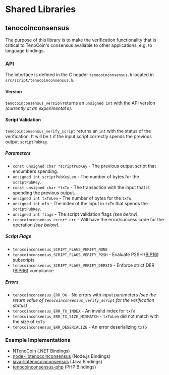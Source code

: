 Shared Libraries
================

## tenocoinconsensus

The purpose of this library is to make the verification functionality that is critical to TenoCoin's consensus available to other applications, e.g. to language bindings.

### API

The interface is defined in the C header `tenocoinconsensus.h` located in  `src/script/tenocoinconsensus.h`.

#### Version

`tenocoinconsensus_version` returns an `unsigned int` with the API version *(currently at an experimental `0`)*.

#### Script Validation

`tenocoinconsensus_verify_script` returns an `int` with the status of the verification. It will be `1` if the input script correctly spends the previous output `scriptPubKey`.

##### Parameters
- `const unsigned char *scriptPubKey` - The previous output script that encumbers spending.
- `unsigned int scriptPubKeyLen` - The number of bytes for the `scriptPubKey`.
- `const unsigned char *txTo` - The transaction with the input that is spending the previous output.
- `unsigned int txToLen` - The number of bytes for the `txTo`.
- `unsigned int nIn` - The index of the input in `txTo` that spends the `scriptPubKey`.
- `unsigned int flags` - The script validation flags *(see below)*.
- `tenocoinconsensus_error* err` - Will have the error/success code for the operation *(see below)*.

##### Script Flags
- `tenocoinconsensus_SCRIPT_FLAGS_VERIFY_NONE`
- `tenocoinconsensus_SCRIPT_FLAGS_VERIFY_P2SH` - Evaluate P2SH ([BIP16](https://github.com/tenocoin/bips/blob/master/bip-0016.mediawiki)) subscripts
- `tenocoinconsensus_SCRIPT_FLAGS_VERIFY_DERSIG` - Enforce strict DER ([BIP66](https://github.com/tenocoin/bips/blob/master/bip-0066.mediawiki)) compliance

##### Errors
- `tenocoinconsensus_ERR_OK` - No errors with input parameters *(see the return value of `tenocoinconsensus_verify_script` for the verification status)*
- `tenocoinconsensus_ERR_TX_INDEX` - An invalid index for `txTo`
- `tenocoinconsensus_ERR_TX_SIZE_MISMATCH` - `txToLen` did not match with the size of `txTo`
- `tenocoinconsensus_ERR_DESERIALIZE` - An error deserializing `txTo`

### Example Implementations
- [NTenoCoin](https://github.com/NicolasDorier/NTenoCoin/blob/master/NTenoCoin/Script.cs#L814) (.NET Bindings)
- [node-libtenocoinconsensus](https://github.com/bitpay/node-libtenocoinconsensus) (Node.js Bindings)
- [java-libtenocoinconsensus](https://github.com/dexX7/java-libtenocoinconsensus) (Java Bindings)
- [tenocoinconsensus-php](https://github.com/Bit-Wasp/tenocoinconsensus-php) (PHP Bindings)
